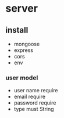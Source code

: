 # server

## install

- mongoose
- express
- cors
- env

### user model

- user name require
- email require
- password require
- type must String
